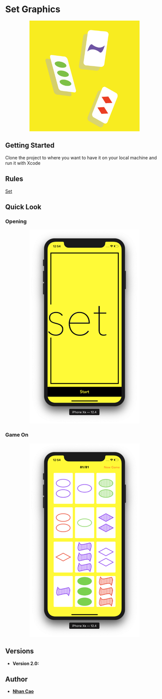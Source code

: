 # Set Graphics
<p align="center">
<img src="./Set/setIcon.svg" width="350">
</p>

## Getting Started

Clone the project to where you want to have it on your local machine and run it with Xcode

## Rules

[Set](https://en.wikipedia.org/wiki/Set_(card_game))

## Quick Look

### Opening
<p align="center">
<img src="./ss/opening.png" width="350">
</p>

### Game On
<p align="center">
<img src="./ss/gameon.png" width="350">
</p>

## Versions

* **Version 2.0:** 

## Author

* [**Nhan Cao**](https://www.linkedin.com/in/nhan-cao/)
